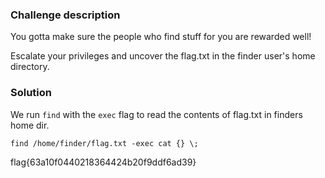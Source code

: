 ### Challenge description

You gotta make sure the people who find stuff for you are rewarded well!

Escalate your privileges and uncover the flag.txt in the finder user's home directory.

### Solution

We run `find` with the `exec` flag to read the contents of flag.txt in finders home dir.
```
find /home/finder/flag.txt -exec cat {} \;
```
flag{63a10f0440218364424b20f9ddf6ad39}
